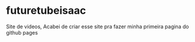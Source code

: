 # futuretubeisaac
Site de videos, Acabei de criar esse site pra fazer minha primeira pagina do github pages

